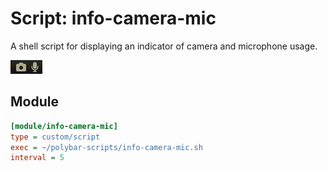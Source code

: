# Script: info-camera-mic

A shell script for displaying an indicator of camera and microphone usage.

![info-camera-mic](screenshots/1.png)


## Module

```ini
[module/info-camera-mic]
type = custom/script
exec = ~/polybar-scripts/info-camera-mic.sh
interval = 5
```
